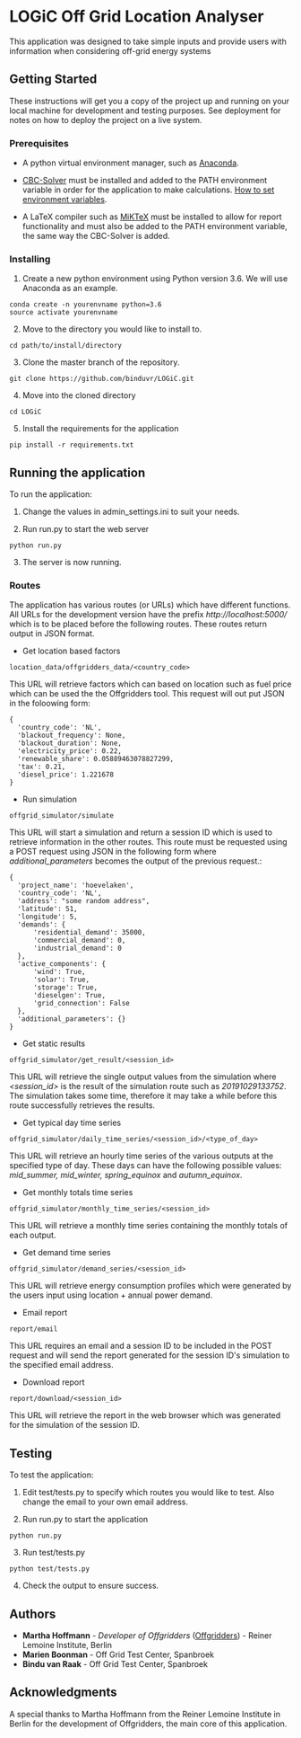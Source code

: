 # LOGiC Off Grid Location Analyser
This application was designed to take simple inputs and provide users with information when considering off-grid energy systems

## Getting Started

These instructions will get you a copy of the project up and running on your local machine for development and testing purposes. See deployment for notes on how to deploy the project on a live system.

### Prerequisites
* A python virtual environment manager, such as [Anaconda](https://www.anaconda.com/distribution/).

* [CBC-Solver](https://ampl.com/dl/open/cbc/) must be installed and added to the PATH environment variable in order for the application to make calculations. [How to set environment variables](http://www.computerhope.com/issues/ch000549.htm).

* A LaTeX compiler such as [MiKTeX](https://miktex.org/download) must be installed to allow for report functionality and must also be added to the PATH environment variable, the same way the CBC-Solver is added.

### Installing
1. Create a new python environment using Python version 3.6. We will use Anaconda as an example.
```
conda create -n yourenvname python=3.6
source activate yourenvname
```

2. Move to the directory you would like to install to.
```
cd path/to/install/directory
```

3. Clone the master branch of the repository.
```
git clone https://github.com/binduvr/LOGiC.git
```

4. Move into the cloned directory
```
cd LOGiC
```

5. Install the requirements for the application
```
pip install -r requirements.txt
```

## Running the application
To run the application:
1. Change the values in admin_settings.ini to suit your needs.

2. Run run.py to start the web server
```
python run.py
```

3. The server is now running.

### Routes
The application has various routes (or URLs) which have different functions. All URLs for the development version have the prefix *http://localhost:5000/* which is to be placed before the following routes. These routes return output in JSON format.

* Get location based factors
```
location_data/offgridders_data/<country_code>
```
This URL will retrieve factors which can based on location such as fuel price which can be used the the Offgridders tool.
This request will out put JSON in the foloowing form:
```
{ 
  'country_code': 'NL',
  'blackout_frequency': None,
  'blackout_duration': None,
  'electricity_price': 0.22,
  'renewable_share': 0.05889463078827299,
  'tax': 0.21,
  'diesel_price': 1.221678
}
```


* Run simulation
```
offgrid_simulator/simulate
```
This URL will start a simulation and return a session ID which is used to retrieve information in the other routes. This route must be requested using a POST request using JSON in the following form where *additional_parameters* becomes the output of the previous request.:
```
{
  'project_name': 'hoevelaken',
  'country_code': 'NL',
  'address': "some random address",
  'latitude': 51,
  'longitude': 5,
  'demands': {
      'residential_demand': 35000,
      'commercial_demand': 0,
      'industrial_demand': 0
  },
  'active_components': {
      'wind': True,
      'solar': True,
      'storage': True,
      'dieselgen': True,
      'grid_connection': False
  },
  'additional_parameters': {}
}
```


* Get static results
```
offgrid_simulator/get_result/<session_id>
```
This URL will retrieve the single output values from the simulation where *<session_id>* is the result of the simulation route such as *20191029133752*. The simulation takes some time, therefore it may take a while before this route successfully retrieves the results.


* Get typical day time series
```
offgrid_simulator/daily_time_series/<session_id>/<type_of_day>
```
This URL will retrieve an hourly time series of the various outputs at the specified type of day. These days can have the following possible values: *mid_summer, mid_winter, spring_equinox* and *autumn_equinox*.


* Get monthly totals time series
```
offgrid_simulator/monthly_time_series/<session_id>
```
This URL will retrieve a monthly time series containing the monthly totals of each output.


* Get demand time series
```
offgrid_simulator/demand_series/<session_id>
```
This URL will retrieve energy consumption profiles which were generated by the users input using location + annual power demand.


* Email report
```
report/email
```
This URL requires an email and a session ID to be included in the POST request and will send the report generated for the session ID's simulation to the specified email address.


* Download report
```
report/download/<session_id>
```
This URL will retrieve the report in the web browser which was generated for the simulation of the session ID.


## Testing
To test the application:
1. Edit test/tests.py to specify which routes you would like to test. Also change the email to your own email address.

2. Run run.py to start the application
```
python run.py
```

3. Run test/tests.py
```
python test/tests.py
```

4. Check the output to ensure success.


## Authors

* **Martha Hoffmann** - *Developer of Offgridders* ([Offgridders](https://github.com/smartie2076/offgridders)) - Reiner Lemoine Institute, Berlin
* **Marien Boonman** - Off Grid Test Center, Spanbroek
* **Bindu van Raak** - Off Grid Test Center, Spanbroek


## Acknowledgments

A special thanks to Martha Hoffmann from the Reiner Lemoine Institute in Berlin for the development of Offgridders, the main core of this application.

